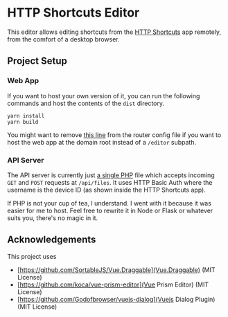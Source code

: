 # HTTP Shortcuts Editor

This editor allows editing shortcuts from the [HTTP Shortcuts](https://github.com/Waboodoo/HTTP-Shortcuts) app remotely, from the comfort of a desktop browser.

## Project Setup

### Web App

If you want to host your own version of it, you can run the following commands and host the contents of the `dist` directory.

```
yarn install
yarn build
```

You might want to remove [this line](src/router/index.ts#L22) from the router config file if you want to host the web app at the domain root instead of a `/editor` subpath.

### API Server

The API server is currently just [a single PHP](public/api/files/index.php) file which accepts incoming `GET` and `POST` requests at `/api/files`.
It uses HTTP Basic Auth where the username is the device ID (as shown inside the HTTP Shortcuts app).

If PHP is not your cup of tea, I understand. I went with it because it was easier for me to host. Feel free to rewrite it in Node or Flask or whatever suits you, there's no magic in it.

## Acknowledgements

This project uses
- [https://github.com/SortableJS/Vue.Draggable](Vue.Draggable) (MIT License)
- [https://github.com/koca/vue-prism-editor](Vue Prism Editor) (MIT License)
- [https://github.com/Godofbrowser/vuejs-dialog](Vuejs Dialog Plugin) (MIT License)
